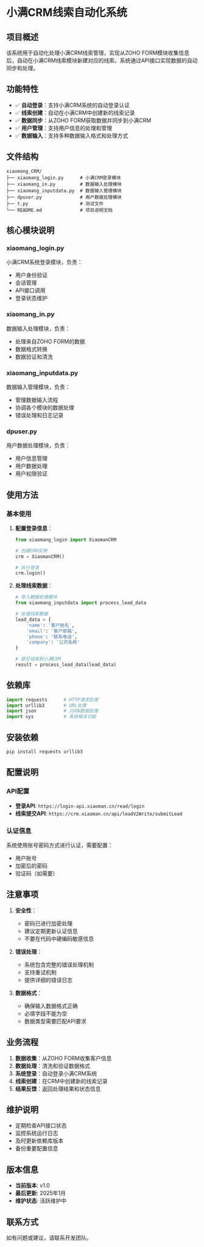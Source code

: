 # 小满CRM线索自动化系统

## 项目概述

该系统用于自动化处理小满CRM线索管理，实现从ZOHO FORM模块收集信息后，自动在小满CRM线索模块新建对应的线索。系统通过API接口实现数据的自动同步和处理。

## 功能特性

- ✅ **自动登录**：支持小满CRM系统的自动登录认证
- ✅ **线索创建**：自动在小满CRM中创建新的线索记录
- ✅ **数据同步**：从ZOHO FORM获取数据并同步到小满CRM
- ✅ **用户管理**：支持用户信息的处理和管理
- ✅ **数据输入**：支持多种数据输入格式和处理方式

## 文件结构

```
xiaomang_CRM/
├── xiaomang_login.py      # 小满CRM登录模块
├── xiaomang_in.py         # 数据输入处理模块
├── xiaomang_inputdata.py  # 数据输入管理模块
├── dpuser.py              # 用户数据处理模块
├── t.py                   # 测试文件
└── README.md              # 项目说明文档
```

## 核心模块说明

### xiaomang_login.py
小满CRM系统登录模块，负责：
- 用户身份验证
- 会话管理
- API接口调用
- 登录状态维护

### xiaomang_in.py
数据输入处理模块，负责：
- 处理来自ZOHO FORM的数据
- 数据格式转换
- 数据验证和清洗

### xiaomang_inputdata.py
数据输入管理模块，负责：
- 管理数据输入流程
- 协调各个模块的数据处理
- 错误处理和日志记录

### dpuser.py
用户数据处理模块，负责：
- 用户信息管理
- 用户数据处理
- 用户权限验证

## 使用方法

### 基本使用

1. **配置登录信息**：
   ```python
   from xiaomang_login import XiaomanCRM
   
   # 创建CRM实例
   crm = XiaomanCRM()
   
   # 执行登录
   crm.login()
   ```

2. **处理线索数据**：
   ```python
   # 导入数据处理模块
   from xiaomang_inputdata import process_lead_data
   
   # 处理线索数据
   lead_data = {
       'name': '客户姓名',
       'email': '客户邮箱',
       'phone': '联系电话',
       'company': '公司名称'
   }
   
   # 提交线索到小满CRM
   result = process_lead_data(lead_data)
   ```

## 依赖库

```python
import requests      # HTTP请求处理
import urllib3       # URL处理
import json          # JSON数据处理
import sys           # 系统相关功能
```

## 安装依赖

```bash
pip install requests urllib3
```

## 配置说明

### API配置
- **登录API**: `https://login-api.xiaoman.cn/read/login`
- **线索提交API**: `https://crm.xiaoman.cn/api/leadV2Write/submitLead`

### 认证信息
系统使用账号密码方式进行认证，需要配置：
- 用户账号
- 加密后的密码
- 验证码（如需要）

## 注意事项

1. **安全性**：
   - 密码已进行加密处理
   - 建议定期更新认证信息
   - 不要在代码中硬编码敏感信息

2. **错误处理**：
   - 系统包含完整的错误处理机制
   - 支持重试机制
   - 提供详细的错误日志

3. **数据格式**：
   - 确保输入数据格式正确
   - 必填字段不能为空
   - 数据类型需要匹配API要求

## 业务流程

1. **数据收集**：从ZOHO FORM收集客户信息
2. **数据处理**：清洗和验证数据格式
3. **系统登录**：自动登录小满CRM系统
4. **线索创建**：在CRM中创建新的线索记录
5. **结果反馈**：返回处理结果和状态信息

## 维护说明

- 定期检查API接口状态
- 监控系统运行日志
- 及时更新依赖库版本
- 备份重要配置信息

## 版本信息

- **当前版本**: v1.0
- **最后更新**: 2025年1月
- **维护状态**: 活跃维护中

## 联系方式

如有问题或建议，请联系开发团队。